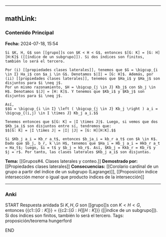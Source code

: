 
---
mathLink:
---
### Contenido Principal

**Fecha:** 2024-07-18, 15:54

```ad-theorem
Si $K, H, G$ son [[grupo]]s con $K < H < G$, entonces $[G: K] = [G: H][H:K]$ ([[índice de un subgrupo]]). Si dos índices son finitos, también lo será el tercero.
```

```ad-proof
Por (i) [[propiedades clases laterales]], tenemos que $G = \bigcup_{i \in I} Ha_i$ con $a_i \in G$. Denotamos $|I| = [G: H]$. Además, por (ii) [[propiedades clases laterales]], tenemos que $Ha_i$ y $Ha_j$ son disjuntos para $i \neq j$.
Por un mismo razonamiento, $H = \bigcup_{j \in J} Kb_j$ con $b_j \in H$. Denotamos $|J| = [H: K]$. Y tenemos que $Kb_i$ y $Kb_j$ son disjuntos para $i \neq j$.

Así,
$$G = \bigcup_{i \in I} \left ( \bigcup_{j \in J} Kb_j \right ) a_i = \bigcup_{(i,j) \in I \times J} Kb_j a_i.$$

Tenemos entonces que $[G: K] = |I \times J|$. Luego, si vemos que dos $Kb_ja_i$ son disjuntos entre sí, tendremos que: 
$$[G: K] = |I \times J| = |I| |J| = [G: H][H:K].$$

Si $Kb_j a_i = Kb_r a_t$, entonces $b_ja_i = kb_r a_t$ con $k \in K$. Dado que $b_j, b_r, k \in H$, tenemos que $Ha_i = Hb_j a_i = Hkb_r a_t = Ha_t$; luego, $i = t$ y $b_j = kb_r$. Así, $Kb_j = Kkb_r = Kb_r$ y $j = r$. Por tanto, las clases laterales $Kb_j a_i$ son disjuntas.
```


**Tema:** [[Grupos#4. Clases laterales y conteo.]]
**Demostrado por:** [[Propiedades clases laterales]]
**Consecuencias:** [[Corolario cardinal de un grupo a partir del índice de un subgrupo (Lagrange)]], [[Proposición índice intersección menor o igual que producto índices de la intersección]]

---
### Anki

START
Respuesta anidada
Si $K, H, G$ son [[grupo]]s con $K < H < G$, entonces {{c1::$[G: K]$}} $=$ {{c2::$[G: H][H:K]$}} ([[índice de un subgrupo]]). Si dos índices son finitos, también lo será el tercero.
Tags: proposición/teorema hungerford
<!--ID: 1721893777147-->
END